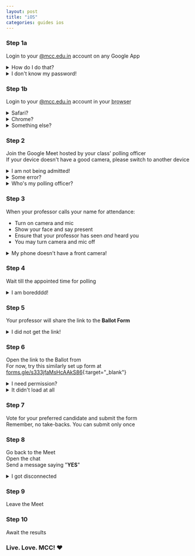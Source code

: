```yaml
---
layout: post
title: "iOS"
categories: guides ios
---
```


### Step 1a

Login to your [@mcc.edu.in](#) account on any Google App

<details>
<summary>How do I do that?</summary>
<ul>
<li>Open any <abbr title="Gmail, Meet, Classroom, Google, etc.">Google App </abbr></li>
<li>Tap on your profile picture to open the account switcher</li>
<li>Tap on <b>Add Accounts</b></li>
<li>Login using your @mcc.edu.in account</li>
</ul>
</details>

<details>
<summary>I don't know my password!</summary>
<ul>
<li>Never reset it before? Ask your class rep for the default password</li>
<li>Reset it but forgot? Use the <b>Forgot password</b> option</li>
</ul>
</details>

### Step 1b

Login to your [@mcc.edu.in](#) account in your
<abbr title="Safari, Chrome, Firefox, Opera, or any other">
browser</abbr>

<details>
<summary>Safari?</summary>
<ul>
<li>Go to <a href="//google.com" target="_blank">google.com</a> on Safari</li>
<li>Tap on your profile picture on the top right</li>
<li>No @mcc.edu.in ID? Tap on <b>Add account</b> and add it</li>
</ul>
</details>

<details>
<summary>Chrome?</summary>
<ul>
<li>Open <a href="//google.com" target="_blank">google.com</a> on Chrome</li>
<li>Tap on your profile picture on the top right</li>
<li>If your @mcc.edu.in ID isn't there, tap on <b>Add accounts</b> and add it</li>
</ul>
</details>

<details>
<summary>Something else?</summary>
<ul>
<li>Open <a href="//google.com" target="_blank">google.com</a> on your browser</li>
<li>Tap on your profile picture on the top right</li>
<li>If your @mcc.edu.in ID isn't there, tap on <b>Add accounts</b> and add it</li>
</ul>
</details>

### Step 2

Join the Google Meet hosted by your class' polling officer  
If your device doesn't have a good camera, please switch to another device

<details>
<summary>I am not being admitted!</summary>
<ul>
<li>Click on Switch account on bottom and choose the @mcc.edu.in account and try again</li>
</ul>
</details>
<details>
<summary>Some error?</summary>
<ul>
<li>It keeps closing?</li>
<li>The poll attendance has not yet started</li> 
<li>Please wait a while and join again</li>
</ul>
</details>
<details>
<summary>Who's my polling officer?</summary>
<ul><li>Ask your class rep</li></ul>
</details>

### Step 3

When your professor calls your name for attendance:

- Turn on camera and mic
- Show your face and say present
- Ensure that your professor has seen _and_ heard you
- You may turn camera and mic off

<details>
<summary>My phone doesn't have a front camera!</summary>
<ul>
<li>Please use a device with a camera. This is important to ensure votes are not misused.</li>
<li>Or if you can, ask someone to hold the phone and use the backcamera</li>
</ul>
</details>

### Step 4

Wait till the appointed time for polling

<details>
<summary>I am boredddd!</summary>
<ul>
<li>If this were in real-life you'd be standing the entire time. 😑</li>
<li>This way you at least get to sit! 🎉 </li>
</ul>
</details>

### Step 5

Your professor will share the link to the **Ballot Form**

<details>
<summary>I did not get the link!</summary>
<ul>
<li>Ask your professor where they have shared the link</li>
</ul>
</details>

### Step 6

Open the link to the Ballot from  
For now, try this similarly set up form at [forms.gle/s333jfaMsHcAAkS86](//forms.gle/s333jfaMsHcAAkS86){:target="\_blank"}

<details>
<summary>I need permission?</summary>
<ul>
<li>Check if you are logged in on your browser. Refer <a href="#step-1b">Step 1b</a></li>
<li>Used something <abbr title="Chrome, etc">other than Safari</abbr> 
in <a href="#step-1b" title="Login on browser">Step 1b</a>?</li>
<li>Copy and paste the link into your browser</li>
</ul>
</details>

<details>
<summary>It didn't load at all</summary>
<ul>
<li>Check your internet</li>
</ul>
</details>

### Step 7

Vote for your preferred candidate and submit the form  
Remember, no take-backs. You can submit only once

### Step 8

Go back to the Meet  
Open the chat  
Send a message saying "**YES**"

<details>
<summary>I got disconnected</summary>
<b>You can:</b>
<ul> 
<li>Try joining again</li>
<li>Ask a friend to send a message with your name saying "<b>YES</b>"</li>
</ul>
</details>

### Step 9

Leave the Meet

### Step 10

Await the results

<h3 class="slogan">Live. Love. MCC! ❤️ </h3>

<!--
<details>
<summary></summary>
<ul>
<li></li>
</ul>
</details>
-->
